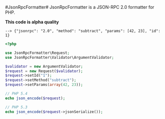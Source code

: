#JsonRpcFormatter#
JsonRpcFormatter is a JSON-RPC 2.0 formatter for PHP.

**This code is alpha quality**

```
--> {"jsonrpc": "2.0", "method": "subtract", "params": [42, 23], "id": 1}
```

``` php
<?php

use JsonRpcFormatter\Request;
use JsonRpcFormatter\Validator\ArgumentValidator;

$validator = new ArgumentValidator;
$request = new Request($validator);
$request->setId("1");
$request->setMethod("subtract");
$request->setParams(array(42, 23));

// PHP 5.4
echo json_encode($request);

// PHP 5.3
echo json_encode($request->jsonSerialize());
```
